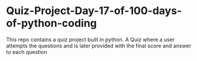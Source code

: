 # Quiz-Project-Day-17-of-100-days-of-python-coding
This repo contains a quiz project built in python. A Quiz where a user attempts the questions and is later provided with the final score and answer to each question
